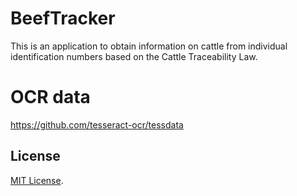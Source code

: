 # BeefTracker

This is an application to obtain information on cattle from individual identification numbers based on the Cattle Traceability Law.

# OCR data

https://github.com/tesseract-ocr/tessdata

## License

[MIT License](https://opensource.org/licenses/MIT).
